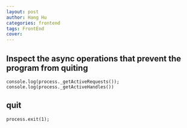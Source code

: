 ```yaml
---
layout: post
author: Hang Hu
categories: frontend
tags: FrontEnd 
cover: 
---
```



## Inspect the async operations that prevent the program from quiting

```
console.log(process._getActiveRequests());
console.log(process._getActiveHandles())
```


## quit


```
process.exit(1);
```
